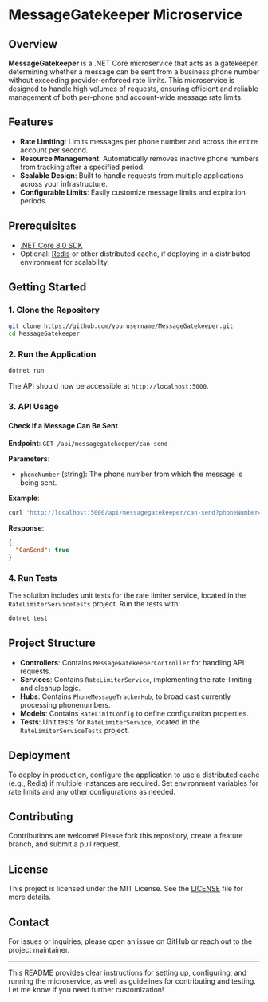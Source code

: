 # MessageGatekeeper Microservice

## Overview

**MessageGatekeeper** is a .NET Core microservice that acts as a gatekeeper, determining whether a message can be sent from a business phone number without exceeding provider-enforced rate limits. This microservice is designed to handle high volumes of requests, ensuring efficient and reliable management of both per-phone and account-wide message rate limits.

## Features

- **Rate Limiting**: Limits messages per phone number and across the entire account per second.
- **Resource Management**: Automatically removes inactive phone numbers from tracking after a specified period.
- **Scalable Design**: Built to handle requests from multiple applications across your infrastructure.
- **Configurable Limits**: Easily customize message limits and expiration periods.

## Prerequisites

- [.NET Core 8.0 SDK](https://dotnet.microsoft.com/download)
- Optional: [Redis](https://redis.io/) or other distributed cache, if deploying in a distributed environment for scalability.

## Getting Started

### 1. Clone the Repository

```bash
git clone https://github.com/yourusername/MessageGatekeeper.git
cd MessageGatekeeper
```


### 2. Run the Application

```bash
dotnet run
```

The API should now be accessible at `http://localhost:5000`.

### 3. API Usage

#### Check if a Message Can Be Sent

**Endpoint**: `GET /api/messagegatekeeper/can-send`

**Parameters**: 
- `phoneNumber` (string): The phone number from which the message is being sent.

**Example**:
```bash
curl "http://localhost:5000/api/messagegatekeeper/can-send?phoneNumber=12345"
```

**Response**:
```json
{
  "CanSend": true
}
```

### 4. Run Tests

The solution includes unit tests for the rate limiter service, located in the `RateLimiterServiceTests` project. Run the tests with:

```bash
dotnet test
```

## Project Structure

- **Controllers**: Contains `MessageGatekeeperController` for handling API requests.
- **Services**: Contains `RateLimiterService`, implementing the rate-limiting and cleanup logic.
- **Hubs**: Contains `PhoneMessageTrackerHub`, to broad cast currently processing phonenumbers.
- **Models**: Contains `RateLimitConfig` to define configuration properties.
- **Tests**: Unit tests for `RateLimiterService`, located in the `RateLimiterServiceTests` project.

## Deployment

To deploy in production, configure the application to use a distributed cache (e.g., Redis) if multiple instances are required. Set environment variables for rate limits and any other configurations as needed.

## Contributing

Contributions are welcome! Please fork this repository, create a feature branch, and submit a pull request.

## License

This project is licensed under the MIT License. See the [LICENSE](LICENSE) file for more details.

## Contact

For issues or inquiries, please open an issue on GitHub or reach out to the project maintainer.

---

This README provides clear instructions for setting up, configuring, and running the microservice, as well as guidelines for contributing and testing. Let me know if you need further customization!
